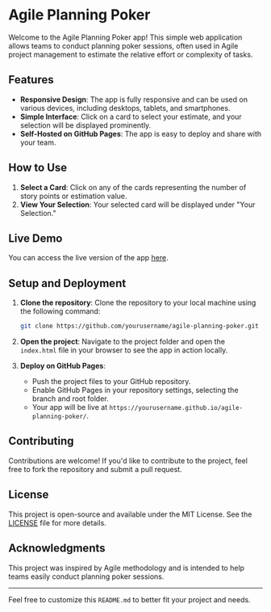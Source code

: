 # Agile Planning Poker

Welcome to the Agile Planning Poker app! This simple web application allows teams to conduct planning poker sessions, often used in Agile project management to estimate the relative effort or complexity of tasks.

## Features

- **Responsive Design**: The app is fully responsive and can be used on various devices, including desktops, tablets, and smartphones.
- **Simple Interface**: Click on a card to select your estimate, and your selection will be displayed prominently.
- **Self-Hosted on GitHub Pages**: The app is easy to deploy and share with your team.

## How to Use

1. **Select a Card**: Click on any of the cards representing the number of story points or estimation value.
2. **View Your Selection**: Your selected card will be displayed under "Your Selection."

## Live Demo

You can access the live version of the app [here](https://mthwndrsn.github.io/agile-planning-poker/).

## Setup and Deployment

1. **Clone the repository**: Clone the repository to your local machine using the following command:

    ```bash
    git clone https://github.com/yourusername/agile-planning-poker.git
    ```

2. **Open the project**: Navigate to the project folder and open the `index.html` file in your browser to see the app in action locally.

3. **Deploy on GitHub Pages**:
    - Push the project files to your GitHub repository.
    - Enable GitHub Pages in your repository settings, selecting the branch and root folder.
    - Your app will be live at `https://yourusername.github.io/agile-planning-poker/`.

## Contributing

Contributions are welcome! If you'd like to contribute to the project, feel free to fork the repository and submit a pull request.

## License

This project is open-source and available under the MIT License. See the [LICENSE](LICENSE) file for more details.

## Acknowledgments

This project was inspired by Agile methodology and is intended to help teams easily conduct planning poker sessions.

---

Feel free to customize this `README.md` to better fit your project and needs.
